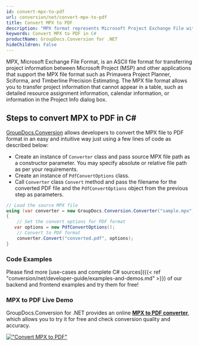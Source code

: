 ```yaml
---
id: convert-mpx-to-pdf
url: conversion/net/convert-mpx-to-pdf
title: Convert MPX to PDF
description: "MPX format represents Microsoft Project Exchange File with .mpx extension. Learn how to convert MPX to PDF file programmatically in C# language using GroupDocs.Conversion for .NET library."
keywords: Convert MPX to PDF in C#
productName: GroupDocs.Conversion for .NET
hideChildren: False
---
```


MPX, Microsoft Exchange File Format, is an ASCII file format for transferring project information between Microsoft Project (MSP) and other applications that support the MPX file format such as Primavera Project Planner, Sciforma, and Timberline Precision Estimating. The MPX file format allows you to transfer project information that cannot appear in a table, such as detailed resource assignment information, calendar information, or information in the Project Info dialog box.

## Steps to convert MPX to PDF in C#

[GroupDocs.Conversion](https://products.groupdocs.com/conversion/net) allows developers to convert the MPX file to PDF format in an easy and intuitive way just using a few lines of code as described below:

* Create an instance of `Converter` class and pass source MPX file path as a constructor parameter. You may specify absolute or relative file path as per your requirements. 
* Create an instance of `PdfConvertOptions` class.
* Call `Converter` class `Convert` method and pass the filename for the converted PDF file and the `PdfConvertOptions` object from the previous step as parameters.

```csharp
// Load the source MPX file
using (var converter = new GroupDocs.Conversion.Converter("sample.mpx"))
{
    // Set the convert options for PDF format
   var options = new PdfConvertOptions();
    // Convert to PDF format
    converter.Convert("converted.pdf", options);
}
```

### Code Examples

Please find more [use-cases and complete C# sources]({{< ref "conversion/net/developer-guide/examples-and-demos.md" >}}) of our backend and frontend examples and try them for free!

### MPX to PDF Live Demo

GroupDocs.Conversion for .NET provides an online [**MPX to PDF converter**](https://products.groupdocs.app/conversion/mpx-to-pdf), which allows you to try it for free and check conversion quality and accuracy.

[!["Convert MPX to PDF"](conversion/net/images/convert-to-pdf/convert-mpx-to-pdf.png)](https://products.groupdocs.app/conversion/mpx-to-pdf)